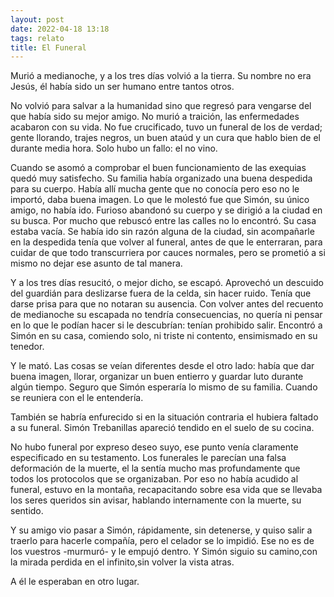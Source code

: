 ```yaml
---
layout: post
date: 2022-04-18 13:18
tags: relato
title: El Funeral
---
```


Murió a medianoche, y a los tres días volvió a la tierra. Su nombre no era Jesús, él había sido un ser humano entre tantos otros.

No volvió para salvar a la humanidad sino que regresó para vengarse del que había sido su mejor amigo. No murió a traición, las enfermedades acabaron con su vida. No fue crucificado, tuvo un funeral de los de verdad; gente llorando, trajes negros, un buen ataúd y un cura que hablo bien de el durante media hora. Solo hubo un fallo: el no vino.

Cuando se asomó a comprobar el buen funcionamiento de las exequias quedó muy satisfecho. Su familia había organizado una buena despedida para su cuerpo. Había allí mucha gente que no conocía pero eso no le importó, daba buena imagen. Lo que le molestó fue que Simón, su único amigo, no había ido. Furioso abandonó su cuerpo y se dirigió a la ciudad en su busca. Por mucho que rebuscó entre las calles no lo encontró. Su casa estaba vacía. Se había ido sin razón alguna de la ciudad, sin acompañarle en la despedida tenía que volver al funeral, antes de que le enterraran, para cuidar de que todo transcurriera por cauces normales, pero se prometió a si mismo no dejar ese asunto de tal manera.

Y a los tres días resucitó, o mejor dicho, se escapó. Aprovechó un descuido del guardián para deslizarse fuera de la celda, sin hacer ruido. Tenía que darse prisa para que no notaran su ausencia. Con volver antes del recuento de medianoche su escapada no tendría consecuencias, no quería ni pensar en lo que le podían hacer si le descubrían: tenían prohibido salir. Encontró a Simón en su casa, comiendo solo, ni triste ni contento, ensimismado en su tenedor.

Y le mató. Las cosas se veían diferentes desde el otro lado: había que dar buena imagen, llorar, organizar un buen entierro y guardar luto durante algún tiempo. Seguro que Simón esperaría lo mismo de su familia. Cuando se reuniera con el le entendería.

También se habría enfurecido si en la situación contraria el hubiera faltado a su funeral. Simón Trebanillas apareció tendido en el suelo de su cocina.

No hubo funeral por expreso deseo suyo, ese punto venía claramente especificado en su testamento. Los funerales le parecían una falsa deformación de la muerte, el la sentía mucho mas profundamente que todos los protocolos que se organizaban. Por eso no había acudido al funeral, estuvo en la montaña, recapacitando sobre esa vida que se llevaba los seres queridos sin avisar, hablando internamente con la muerte, su sentido.

Y su amigo vio pasar a Simón, rápidamente, sin detenerse, y quiso salir a traerlo para hacerle compañía, pero el celador se lo impidió. Ese no es de los vuestros -murmuró- y le empujó dentro. Y Simón siguio su camino,con la mirada perdida en el infinito,sin volver la vista atras.

A él le esperaban en otro lugar.